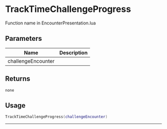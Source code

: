 # TrackTimeChallengeProgress

Function name in EncounterPresentation.lua

## Parameters

| Name               | Description |
| ------------------ | ----------- |
| challengeEncounter |             |

## Returns

`none`

## Usage

```lua
TrackTimeChallengeProgress(challengeEncounter)
```

---
